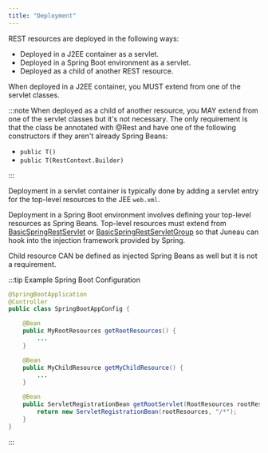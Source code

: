 ```yaml
---
title: "Deployment"
---
```


REST resources are deployed in the following ways:

- Deployed in a J2EE container as a servlet.
- Deployed in a Spring Boot environment as a servlet.
- Deployed as a child of another REST resource.

When deployed in a J2EE container, you MUST extend from one of the servlet classes.

:::note
When deployed as a child of another resource, you MAY extend from one of the servlet classes but it's not necessary.
The only requirement is that the class be annotated with @Rest and have one of the following constructors if they aren't
already Spring Beans:

- `public T()`
- `public T(RestContext.Builder)`

:::

Deployment in a servlet container is typically done by adding a servlet entry for the top-level resources to the JEE
`web.xml`.

Deployment in a Spring Boot environment involves defining your top-level resources as Spring Beans.
Top-level resources must extend from [BasicSpringRestServlet](API_DOCS/org/apache/juneau/rest/springboot/BasicSpringRestServlet.html) or [BasicSpringRestServletGroup](API_DOCS/org/apache/juneau/rest/springboot/BasicSpringRestServletGroup.html) so that Juneau can hook into the injection framework provided by Spring.

Child resource CAN be defined as injected Spring Beans as well but it is not a requirement.

:::tip Example Spring Boot Configuration
```java
@SpringBootApplication
@Controller
public class SpringBootAppConfig {

    @Bean
    public MyRootResources getRootResources() {
        ...
    }

    @Bean
    public MyChildResource getMyChildResource() {
        ...
    }

    @Bean
    public ServletRegistrationBean getRootServlet(RootResources rootResources) {
        return new ServletRegistrationBean(rootResources, "/*");
    }
}
```
:::
